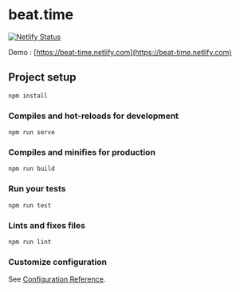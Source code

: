 # beat.time

[![Netlify Status](https://api.netlify.com/api/v1/badges/384e20f9-bfd1-494f-9e0c-c8bc070ddbaf/deploy-status)](https://app.netlify.com/sites/beat-time/deploys)

Demo : [https://beat-time.netlify.com](https://beat-time.netlify.com)

## Project setup
```
npm install
```

### Compiles and hot-reloads for development
```
npm run serve
```

### Compiles and minifies for production
```
npm run build
```

### Run your tests
```
npm run test
```

### Lints and fixes files
```
npm run lint
```

### Customize configuration
See [Configuration Reference](https://cli.vuejs.org/config/).
